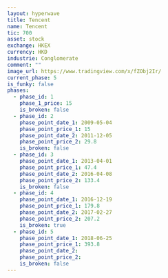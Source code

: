```yaml
---
layout: hyperwave
title: Tencent
name: Tencent
tic: 700
asset: stock
exchange: HKEX
currency: HKD
industrie: Conglomerate
comment: ""
image_url: https://www.tradingview.com/x/fZObj2Ir/
current_phase: 5
is_funky: false
phases:
  - phase_id: 1
    phase_1_price: 15
    is_broken: false
  - phase_id: 2
    phase_point_date_1: 2009-05-04
    phase_point_price_1: 15
    phase_point_date_2: 2011-12-05
    phase_point_price_2: 29.8
    is_broken: false
  - phase_id: 3
    phase_point_date_1: 2013-04-01
    phase_point_price_1: 47.4
    phase_point_date_2: 2016-04-08
    phase_point_price_2: 133.4
    is_broken: false
  - phase_id: 4
    phase_point_date_1: 2016-12-19
    phase_point_price_1: 179.8
    phase_point_date_2: 2017-02-27
    phase_point_price_2: 207.2
    is_broken: true
  - phase_id: 5
    phase_point_date_1: 2018-06-25
    phase_point_price_1: 393.8
    phase_point_date_2: 
    phase_point_price_2: 
    is_broken: false
---
```

  